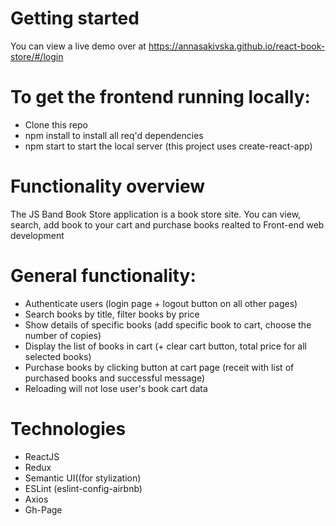 # Getting started
You can view a live demo over at https://annasakivska.github.io/react-book-store/#/login

# To get the frontend running locally:

- Clone this repo
- npm install to install all req'd dependencies
- npm start to start the local server (this project uses create-react-app)

# Functionality overview

The JS Band Book Store application is a book store site. You can view, search, add book to your cart and purchase books realted to Front-end web development 

# General functionality:

- Authenticate users (login page + logout button on all other pages)
- Search books by title, filter books by price
- Show details of specific books (add specific book to cart, choose the number of copies)
- Display the list of books in cart (+ clear cart button, total price for all selected books)
- Purchase books by clicking button at cart page (receit with list of purchased books and successful message)
- Reloading will not lose user's book cart data

# Technologies 
- ReactJS
- Redux
- Semantic UI((for stylization)
- ESLint (eslint-config-airbnb)
- Axios
- Gh-Page
